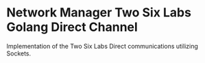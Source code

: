 # Network Manager Two Six Labs Golang Direct Channel

Implementation of the Two Six Labs Direct communications utilizing Sockets.

